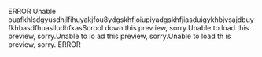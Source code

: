ERROR Unable ouafkhlsdgyusdhjlfihuyakjfou8ydgskhfjoiupiyadgskhfjiasduigykhbjvsajdbuyfkhbasdfhuasiludhfkasScrool down this prev
iew, sorry.Unable to load this preview, sorry.Unable to lo
ad this preview, sorry.Unable to load th
is preview, sorry. ERROR
